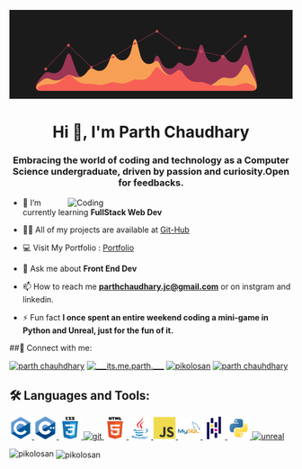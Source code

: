 [![MasterHead](221352987-68da234d-4d62-4e9d-9d7f-098dc657c2dc.gif)]()
<h1 align="center">Hi 👋, I'm Parth Chaudhary</h1>
<h3 align="center">Embracing the world of coding and technology as a Computer Science undergraduate, driven by passion and curiosity.Open for feedbacks.</h3>
<img align="right" alt="Coding" width="400" src="https://cdn.dribbble.com/users/1708816/screenshots/15637256/media/f9826f0af8a49462f048262a8502035b.gif">

<p></p>

- 🌱 I’m currently learning **FullStack Web Dev**

- 👨‍💻 All of my projects are available at [Git-Hub](https://github.com/Pikolosan)

- 💻 Visit My Portfolio : [Portfolio](https://pikolosan-portfolio.vercel.app/)

- 💬 Ask me about **Front End Dev**

- 📫 How to reach me **parthchaudhary.jc@gmail.com** or on instgram and linkedin.

- ⚡ Fun fact **I once spent an entire weekend coding a mini-game in Python and Unreal, just for the fun of it.**

<div>
  <p></p>
</div>

##🔗 Connect with me:
<p align="left">
<a href="https://www.linkedin.com/in/parth-chaudhary-aa82ab262/" target="blank"><img align="center" src="https://raw.githubusercontent.com/rahuldkjain/github-profile-readme-generator/master/src/images/icons/Social/linked-in-alt.svg" alt="parth chauhdhary" height="30" width="40" /></a>
<a href="https://instagram.com/___its.me.parth.___" target="blank"><img align="center" src="https://raw.githubusercontent.com/rahuldkjain/github-profile-readme-generator/master/src/images/icons/Social/instagram.svg" alt="___its.me.parth.___" height="30" width="40" /></a>
<a href="https://www.leetcode.com/pikolosan" target="blank"><img align="center" src="https://raw.githubusercontent.com/rahuldkjain/github-profile-readme-generator/master/src/images/icons/Social/leet-code.svg" alt="pikolosan" height="30" width="40" /></a>
<a href="https://twitter.com/PC4622822921231" target="blank"><img align="center" src="https://raw.githubusercontent.com/rahuldkjain/github-profile-readme-generator/master/src/images/icons/Social/twitter.svg" alt="parth chauhdhary" height="30" width="40" /></a>
  
<div>
  <p></p>
</div>

## 🛠️ Languages and Tools:
<p align="left"> <a href="https://www.cprogramming.com/" target="_blank" rel="noreferrer"> <img src="https://raw.githubusercontent.com/devicons/devicon/master/icons/c/c-original.svg" alt="c" width="40" height="40"/> </a> <a href="https://www.w3schools.com/cpp/" target="_blank" rel="noreferrer"> <img src="https://raw.githubusercontent.com/devicons/devicon/master/icons/cplusplus/cplusplus-original.svg" alt="cplusplus" width="40" height="40"/> </a> <a href="https://www.w3schools.com/css/" target="_blank" rel="noreferrer"> <img src="https://raw.githubusercontent.com/devicons/devicon/master/icons/css3/css3-original-wordmark.svg" alt="css3" width="40" height="40"/> </a> <a href="https://git-scm.com/" target="_blank" rel="noreferrer"> <img src="https://www.vectorlogo.zone/logos/git-scm/git-scm-icon.svg" alt="git" width="40" height="40"/> </a> <a href="https://www.w3.org/html/" target="_blank" rel="noreferrer"> <img src="https://raw.githubusercontent.com/devicons/devicon/master/icons/html5/html5-original-wordmark.svg" alt="html5" width="40" height="40"/> </a> <a href="https://www.java.com" target="_blank" rel="noreferrer"> <img src="https://raw.githubusercontent.com/devicons/devicon/master/icons/java/java-original.svg" alt="java" width="40" height="40"/> </a> <a href="https://developer.mozilla.org/en-US/docs/Web/JavaScript" target="_blank" rel="noreferrer"> <img src="https://raw.githubusercontent.com/devicons/devicon/master/icons/javascript/javascript-original.svg" alt="javascript" width="40" height="40"/> </a> <a href="https://www.mysql.com/" target="_blank" rel="noreferrer"> <img src="https://raw.githubusercontent.com/devicons/devicon/master/icons/mysql/mysql-original-wordmark.svg" alt="mysql" width="40" height="40"/> </a> <a href="https://pandas.pydata.org/" target="_blank" rel="noreferrer"> <img src="https://raw.githubusercontent.com/devicons/devicon/2ae2a900d2f041da66e950e4d48052658d850630/icons/pandas/pandas-original.svg" alt="pandas" width="40" height="40"/> </a> <a href="https://www.python.org" target="_blank" rel="noreferrer"> <img src="https://raw.githubusercontent.com/devicons/devicon/master/icons/python/python-original.svg" alt="python" width="40" height="40"/> </a> <a href="https://unrealengine.com/" target="_blank" rel="noreferrer"> <img src="https://raw.githubusercontent.com/kenangundogan/fontisto/036b7eca71aab1bef8e6a0518f7329f13ed62f6b/icons/svg/brand/unreal-engine.svg" alt="unreal" width="40" height="40"/> </a> </p>

<p><img align="left" src="https://github-readme-stats.vercel.app/api/top-langs?username=pikolosan&show_icons=true&locale=en&layout=compact" alt="pikolosan" /></p>

<p>&nbsp;<img align="center" src="https://github-readme-stats.vercel.app/api?username=pikolosan&show_icons=true&locale=en" alt="pikolosan" /></p>

